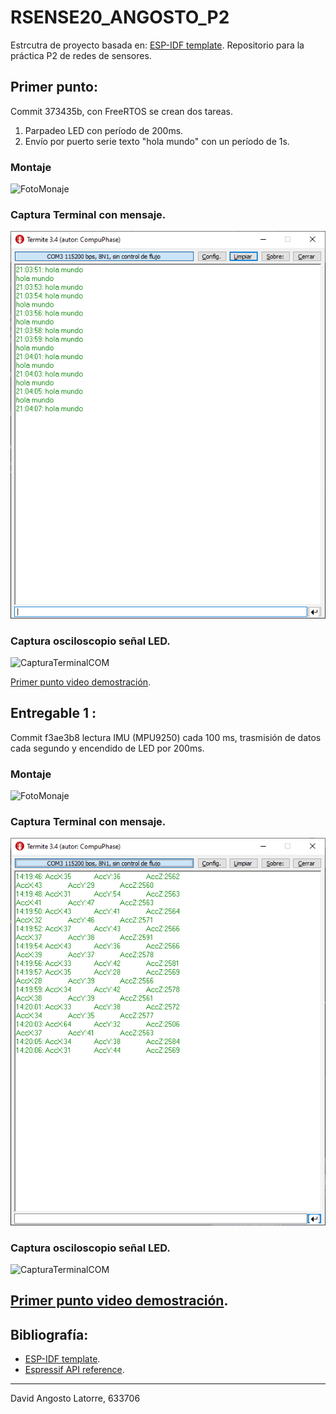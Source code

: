 # RSENSE20_ANGOSTO_P2

Estrcutra de proyecto basada en: [ESP-IDF template](https://github.com/espressif/esp-idf-template).
Repositorio para la práctica P2 de redes de sensores.

## Primer punto:
Commit 373435b, con FreeRTOS se crean dos tareas.
1. Parpadeo LED con período de 200ms.
2. Envío por puerto serie texto "hola mundo" con un período de 1s.
### Montaje
![FotoMonaje](./documentation/PrimerPunto_FotoMontaje.png)

### Captura Terminal con mensaje.
![CapturaTerminalCOM](./documentation/PrimerPunto_TerminalCOM.png)

### Captura osciloscopio señal LED.
![CapturaTerminalCOM](./documentation/PrimerPunto_SeñalLED.png)

[Primer punto video demostración](https://vimeo.com/529930490).

## Entregable 1 :
Commit f3ae3b8 lectura IMU (MPU9250) cada 100 ms, trasmisión de datos cada segundo y encendido de LED por 200ms.

### Montaje
![FotoMonaje](./documentation/Entregable1_FotoMontaje.png)

### Captura Terminal con mensaje.
![CapturaTerminalCOM](./documentation/Entregable1_TerminalCOM.png)

### Captura osciloscopio señal LED.
![CapturaTerminalCOM](./documentation/Entregable1_Señales.png)

[Primer punto video demostración](https://vimeo.com/526973582).
---
## Bibliografía:
* [ESP-IDF template](https://github.com/espressif/esp-idf-template).
* [Espressif API reference](https://docs.espressif.com/projects/esp-idf/en/latest/esp32/api-reference/index.html).
---
David Angosto Latorre, 633706
